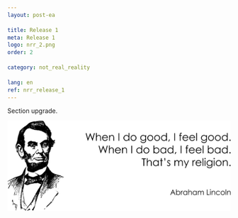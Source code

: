 ```yaml
---
layout: post-ea

title: Release 1
meta: Release 1
logo: nrr_2.png
order: 2

category: not_real_reality

lang: en
ref: nrr_release_1
---
```


Section upgrade.

<a data-fancybox="gallery" href="/img/programming/Lincoln.png"><img src="/img/programming/Lincoln.png" alt=""></a>
